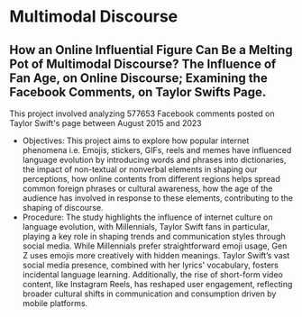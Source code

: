 # Multimodal Discourse
## How an Online Influential Figure Can Be a Melting Pot of Multimodal Discourse? The Influence of Fan Age, on Online Discourse; Examining the Facebook Comments, on Taylor Swifts Page.

This project involved analyzing 577653 Facebook comments posted on Taylor Swift's page between August 2015 and 2023

* Objectives: This project aims to explore how popular internet phenomena i.e. Emojis, stickers, GIFs, reels and memes have influenced language evolution by introducing words and phrases into dictionaries, the impact of non-textual or nonverbal elements in shaping our perceptions, how online contents from different regions helps spread common foreign phrases or cultural awareness, how the age of the audience has involved in response to these elements, contributing to the shaping of discourse.
* Procedure: The study highlights the influence of internet culture on language evolution, with Millennials, Taylor Swift fans in particular, playing a key role in shaping trends and communication styles through social media. While Millennials prefer straightforward emoji usage, Gen Z uses emojis more creatively with hidden meanings. Taylor Swift’s vast social media presence, combined with her lyrics' vocabulary, fosters incidental language learning. Additionally, the rise of short-form video content, like Instagram Reels, has reshaped user engagement, reflecting broader cultural shifts in communication and consumption driven by mobile platforms.
